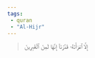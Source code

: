 ```yaml
---
tags: 
 - quran 
 - "Al-Hijr"
---
```


> إِلَّا ٱمۡرَأَتَهُۥ قَدَّرۡنَآ إِنَّهَا لَمِنَ ٱلۡغَٰبِرِينَ

